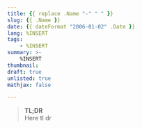 ```yaml
---
title: {{ replace .Name "-" " " }}
slug: {{ .Name }}
date: {{ dateFormat "2006-01-02" .Date }}
lang: %INSERT
tags:
    - %INSERT
summary: >-
    %INSERT
thumbnail: 
draft: true
unlisted: true
mathjax: false

---
```


> **TL;DR** \
> Here tl dr

